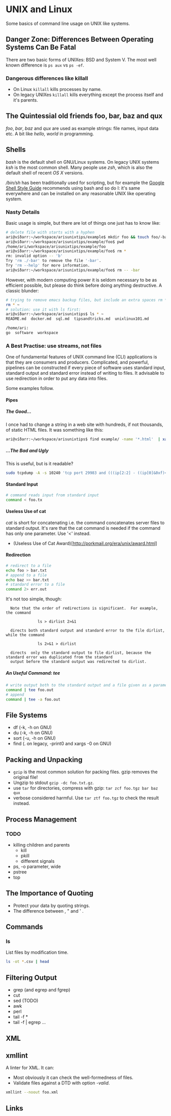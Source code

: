 # UNIX and Linux

Some basics of command line usage on UNIX like systems.

## Danger Zone: Differences Between Operating Systems Can Be Fatal

There are two basic forms of UNIXes: BSD and System V. The most well known difference is `ps aux` vs `ps -ef`.

### Dangerous differences like killall

- On Linux `killall` kills processes by name.
- On legacy UNIXes `killall` kills everything except the process itself and it's parents.

## The Quintessial old friends foo, bar, baz and qux

_foo_, _bar_, _baz_ and _qux_ are used as example strings: file names, input data etc. A bit like _hello, world_ in programming.

## Shells

_bash_ is the default shell on GNU/Linux systems. On legacy UNIX systems _ksh_
is the most common shell. Many people use _zsh_, which is also the default shell of
recent _OS X_ versions.

_/bin/sh_ has been traditionally used for scripting, but for example the [Google Shell Style Guide](https://google.github.io/styleguide/shell.xml) recommends using 
bash and so do I: it's same everywhere and can be installed on any reasonable UNIX like operating system.

### Nasty Details

Basic usage is simple, but there are lot of things one just has to know like:

```sh
# delete file with starts with a hyphen
ari@víðarr:~/workspace/arisunixtips/example$ mkdir foo && touch foo/-bar && cd foo
ari@víðarr:~/workspace/arisunixtips/example/foo$ pwd
/home/ari/workspace/arisunixtips/example/foo
ari@víðarr:~/workspace/arisunixtips/example/foo$ rm *
rm: invalid option -- 'b'
Try 'rm ./-bar' to remove the file '-bar'.
Try 'rm --help' for more information.
ari@víðarr:~/workspace/arisunixtips/example/foo$ rm -- -bar
```

However, with modern computing power it is seldom necessary to be as efficient possible, but please do think before doing anything destructive. A classic blunder:

```bash
# trying to remove emacs backup files, but include an extra spaces rm *~ was intended, but...
rm * ~
# solution: use it with ls first:
ari@víðarr:~/workspace/arisunixtips$ ls * ~
README.md  docker.md  sql.md  tipsandtricks.md  unixlinux101.md

/home/ari:
go  software  workspace
```

### A Best Practise: use streams, not files

One of fundamental features of UNIX command line (CLI) applications is that 
they are consumers and producers. Complicated, and powerful, pipelines can 
be constructed if every piece of software uses standard input, standard output
and standard error instead of writing to files. It advisable to use redirection 
in order to put any data into files.

Some examples follow.

#### Pipes

##### The Good...

I once had to change a string in a web site with hundreds, if not thousands, of static HTML files. It was something like this:

```bash
ari@víðarr:~/workspace/arisunixtips$ find example/ -name '*.html'  | xargs perl -i -pe 's|http://arska.org|http://aijaruokaa.arska.org|g'
```

##### ...The Bad and Ugly

This is useful, but is it readable?

```bash
sudo tcpdump -A -s 10240 'tcp port 29983 and (((ip[2:2] - ((ip[0]&0xf)<<2)) - ((tcp[12]&0xf0)>>2)) != 0)' | egrep --line-buffered "^........(GET |HTTP\/|POST |HEAD )|^[A-Za-z0-9-]+: " | sed -r 's/^........(GET |HTTP\/|POST |HEAD )/\n\1/g'
```

#### Standard Input

```bash
# command reads input from standard input
command < foo.tx
```

#### Useless Use of cat

_cat_ is short for concatenating i.e. the command concatenates server files to standard output. It's rare that the cat command is needed if the command has only 
one parameter. Use '<' instead.

- (Useless Use of Cat Award)[http://porkmail.org/era/unix/award.html]

#### Redirection

```bash
# redirect to a file
echo foo > bar.txt
# append to a file
echo baz >> bar.txt
# standard error to a file
command 2> err.out
```

It's not too simple, though:

```
  Note that the order of redirections is significant.  For example, the command

              ls > dirlist 2>&1

  directs both standard output and standard error to the file dirlist, while the command

              ls 2>&1 > dirlist

  directs  only the standard output to file dirlist, because the standard error was duplicated from the standard
  output before the standard output was redirected to dirlist.
```

##### An Useful Command: tee

```bash
# write output both to the standard output and a file given as a parameter.
command | tee foo.out
# append
command | tee -a foo.out
```

## File Systems

- df (-k, -h on GNU)
- du (-k, -h on GNU)
- sort (-u, -h on GNU)
- find (. on legacy, -print0 and xargs -0 on GNU)

## Packing and Unpacking

- `gzip` is the most common solution for packing files. gzip removes the original file!
- Ungzip to stdout `gzip -dc foo.txt.gz`.
- use `tar` for directories, compress with gzip: `tar zcf foo.tgz bar baz qux`
- verbose considered harmful. Use `tar ztf foo.tgz` to check the result instead.

## Process Management

### TODO

- killing children and parents
  - kill
  - pkill
  - different signals
- ps, -o parameter, wide 
- pstree
- top

## The Importance of Quoting

- Protect your data by quoting strings.
- The difference between \, " and ' .

## Commands

### ls

List files by modification time.

```bash
ls -ot *.csv | head
```

## Filtering Output

- grep (and egrep and fgrep)
- cut
- sed (TODO)
- awk
- perl
- tail -f *
- tail -f | egrep ...

## XML

## xmllint

A linter for XML. It can:

- Most obviously it can check the well-formedness of files.
- Validate files against a DTD with option _-valid_.

```bash
xmllint --noout foo.xml
```
## Links

